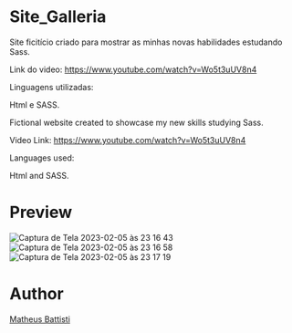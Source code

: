 # Site_Galleria

Site ficitício criado para mostrar as minhas novas habilidades estudando Sass.

Link do video:
https://www.youtube.com/watch?v=Wo5t3uUV8n4

Linguagens utilizadas:

Html e SASS.

Fictional website created to showcase my new skills studying Sass.

Video Link:
https://www.youtube.com/watch?v=Wo5t3uUV8n4

Languages used:

Html and SASS.

# Preview

![Captura de Tela 2023-02-05 às 23 16 43](https://user-images.githubusercontent.com/33550514/216867956-e0569834-4dd5-48b5-8d22-eff2fd7b46c7.png)
![Captura de Tela 2023-02-05 às 23 16 58](https://user-images.githubusercontent.com/33550514/216867961-3ee89cc1-de3a-4ad0-93d2-a499593d461b.png)
![Captura de Tela 2023-02-05 às 23 17 19](https://user-images.githubusercontent.com/33550514/216867967-f8227c99-8fe4-463b-94f2-a01fd331e91c.png)

# Author

<a href="https://github.com/matheusbattisti">Matheus Battisti</a>
